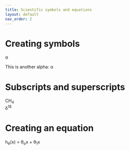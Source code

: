 ```yaml
---
title: Scientific symbols and equations 
layout: default
nav_order: 2
---
```


# Creating symbols 

&alpha; 

This is another alpha: &#945; 

# Subscripts and superscripts 
CH<sub>4</sub>
<br>
&delta;<sup>18</sup>

# Creating an equation
h<sub>&theta;</sub>(x) = &theta;<sub>o</sub>x + &theta;<sub>1</sub>x
